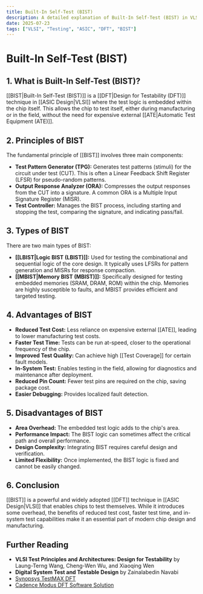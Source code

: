 ```yaml
---
title: Built-In Self-Test (BIST)
description: A detailed explanation of Built-In Self-Test (BIST) in VLSI, its principles, types, advantages, and disadvantages.
date: 2025-07-23
tags: ["VLSI", "Testing", "ASIC", "DFT", "BIST"]
---
```


# Built-In Self-Test (BIST)

## 1. What is Built-In Self-Test (BIST)?

[[BIST|Built-In Self-Test (BIST)]] is a [[DFT|Design for Testability (DFT)]] technique in [[ASIC Design|VLSI]] where the test logic is embedded within the chip itself. This allows the chip to test itself, either during manufacturing or in the field, without the need for expensive external [[ATE|Automatic Test Equipment (ATE)]].

## 2. Principles of BIST

The fundamental principle of [[BIST]] involves three main components:

*   **Test Pattern Generator (TPG):** Generates test patterns (stimuli) for the circuit under test (CUT). This is often a Linear Feedback Shift Register (LFSR) for pseudo-random patterns.
*   **Output Response Analyzer (ORA):** Compresses the output responses from the CUT into a signature. A common ORA is a Multiple Input Signature Register (MISR).
*   **Test Controller:** Manages the BIST process, including starting and stopping the test, comparing the signature, and indicating pass/fail.

## 3. Types of BIST

There are two main types of BIST:

*   **[[LBIST|Logic BIST (LBIST)]]:** Used for testing the combinational and sequential logic of the core design. It typically uses LFSRs for pattern generation and MISRs for response compaction.
*   **[[MBIST|Memory BIST (MBIST)]]:** Specifically designed for testing embedded memories (SRAM, DRAM, ROM) within the chip. Memories are highly susceptible to faults, and MBIST provides efficient and targeted testing.

## 4. Advantages of BIST

*   **Reduced Test Cost:** Less reliance on expensive external [[ATE]], leading to lower manufacturing test costs.
*   **Faster Test Time:** Tests can be run at-speed, closer to the operational frequency of the chip.
*   **Improved Test Quality:** Can achieve high [[Test Coverage]] for certain fault models.
*   **In-System Test:** Enables testing in the field, allowing for diagnostics and maintenance after deployment.
*   **Reduced Pin Count:** Fewer test pins are required on the chip, saving package cost.
*   **Easier Debugging:** Provides localized fault detection.

## 5. Disadvantages of BIST

*   **Area Overhead:** The embedded test logic adds to the chip's area.
*   **Performance Impact:** The BIST logic can sometimes affect the critical path and overall performance.
*   **Design Complexity:** Integrating BIST requires careful design and verification.
*   **Limited Flexibility:** Once implemented, the BIST logic is fixed and cannot be easily changed.

## 6. Conclusion

[[BIST]] is a powerful and widely adopted [[DFT]] technique in [[ASIC Design|VLSI]] that enables chips to test themselves. While it introduces some overhead, the benefits of reduced test cost, faster test time, and in-system test capabilities make it an essential part of modern chip design and manufacturing.

## Further Reading

*   **VLSI Test Principles and Architectures: Design for Testability** by Laung-Terng Wang, Cheng-Wen Wu, and Xiaoqing Wen
*   **Digital System Test and Testable Design** by Zainalabedin Navabi
*   [Synopsys TestMAX DFT](https://www.synopsys.com/implementation-and-signoff/test-design/testmax-dft.html)
*   [Cadence Modus DFT Software Solution](https://www.cadence.com/en_US/home/tools/digital-design-and-signoff/test-and-diagnosis/modus-dft-software-solution.html)